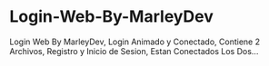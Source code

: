 # Login-Web-By-MarleyDev
Login Web By MarleyDev, Login Animado y Conectado, Contiene 2 Archivos, Registro y Inicio de Sesion, Estan Conectados Los Dos...
